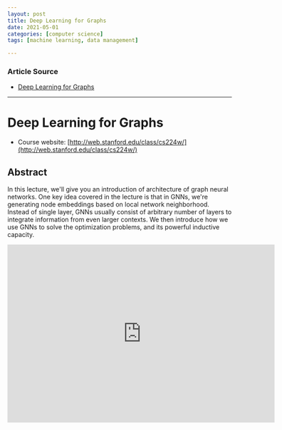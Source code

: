 ```yaml
---
layout: post
title: Deep Learning for Graphs
date: 2021-05-01
categories: [computer science]
tags: [machine learning, data management]

---
```


### Article Source

* [Deep Learning for Graphs](https://www.youtube.com/watch?v=MH4yvtgAR-4)

---

# Deep Learning for Graphs

* Course website: [http://web.stanford.edu/class/cs224w/](http://web.stanford.edu/class/cs224w/)

## Abstract

In this lecture, we'll give you an introduction of architecture of graph neural networks. One key idea covered in the lecture is that in GNNs, we're generating node embeddings based on local network neighborhood. Instead of single layer, GNNs usually consist of arbitrary number of layers to integrate information from even larger contexts. We then introduce how we use GNNs to solve the optimization problems, and its powerful inductive capacity.

<iframe width="600" height="400" src="https://www.youtube.com/embed/MH4yvtgAR-4" title="YouTube video player" frameborder="0" allow="accelerometer; autoplay; clipboard-write; encrypted-media; gyroscope; picture-in-picture" allowfullscreen></iframe>